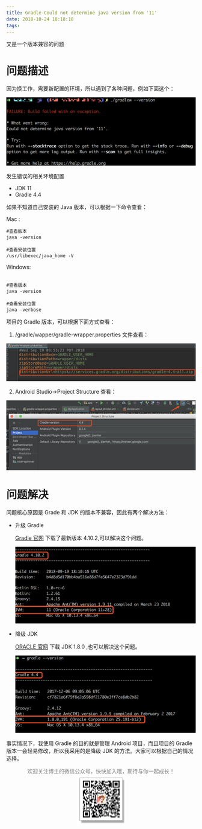 ```yaml
---
title: Gradle-Could not determine java version from '11'
date: 2018-10-24 18:18:18
tags:
---
```


又是一个版本兼容的问题
<!--more -->
# 问题描述

因为换工作，需要新配置的环境，所以遇到了各种问题，例如下面这个：


![Could not determine java version from '11' 错误表现](http://raw.githubusercontent.com/DRPrincess/BlogImages/master/qiniu/acda272ff79ad83cee4826db1ad0947d.png)


发生错误的相关环境配置

- JDK 11
- Gradle 4.4



如果不知道自己安装的 Java 版本，可以根据一下命令查看：

Mac :

```
#查看版本
java -version

#查看安装位置
/usr/libexec/java_home -V

```

Windows:

```

#查看版本
java -version

#查看安装位置
java -verbose

```


项目的 Gradle 版本，可以根据下面方式查看：
1. <project-path>/gradle/wapper/gradle-wrapper.properties 文件查看：

![](http://raw.githubusercontent.com/DRPrincess/BlogImages/master/qiniu/b3a70757eb26c6b68b986da527773185.png)


2. Android Studio->Project Structure 查看：

![](http://raw.githubusercontent.com/DRPrincess/BlogImages/master/qiniu/8ea05f8ce520d573ff30eecf0233d29d.png)

# 问题解决

问题核心原因是 Grade 和 JDK 的版本不兼容，因此有两个解决方法：

-  升级 Gradle

   [Gradle 官网](https://gradle.org/releases/) 下载了最新版本 4.10.2,可以解决这个问题。

    ![](http://raw.githubusercontent.com/DRPrincess/BlogImages/master/qiniu/28f52896a26df34e15d76ca1b1cd0afc.png)

-  降级 JDK

   [ORACLE 官网](https://www.oracle.com/technetwork/java/javase/downloads/index.html) 下载 JDK 1.8.0 ,也可以解决这个问题。

    ![](http://raw.githubusercontent.com/DRPrincess/BlogImages/master/qiniu/a5a9be004a93e4b0264a175b59a80b3c.png)


事实情况下，我使用 Gradle 的目的就是管理 Android 项目，而且项目的 Gradle 版本一会轻易修改，所以我采用的是降级 JDK 的方法。大家可以根据自己的情况选择。


<center>
<font color=gray>欢迎关注博主的微信公众号，快快加入哦，期待与你一起成长！</font>
<img src="http://raw.githubusercontent.com/DRPrincess/BlogImages/master/qiniu/qrcode_130.png" width="130" height="130" />
</center>
